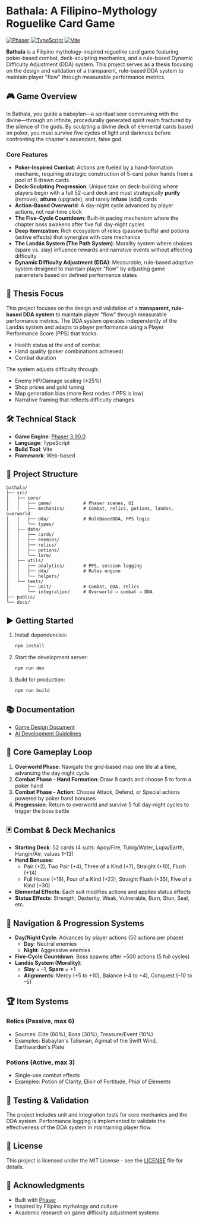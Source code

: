 # Bathala: A Filipino-Mythology Roguelike Card Game

[![Phaser](https://img.shields.io/badge/Phaser-3.90.0-blue)](https://phaser.io)
[![TypeScript](https://img.shields.io/badge/TypeScript-5.7.2-blue)](https://www.typescriptlang.org/)
[![Vite](https://img.shields.io/badge/Vite-6.3.1-blue)](https://vitejs.dev/)

**Bathala** is a Filipino mythology-inspired roguelike card game featuring poker-based combat, deck-sculpting mechanics, and a rule-based Dynamic Difficulty Adjustment (DDA) system. This project serves as a thesis focusing on the design and validation of a transparent, rule-based DDA system to maintain player "flow" through measurable performance metrics.

## 🎮 Game Overview

In Bathala, you guide a babaylan—a spiritual seer communing with the divine—through an infinite, procedurally generated spirit realm fractured by the silence of the gods. By sculpting a divine deck of elemental cards based on poker, you must survive five cycles of light and darkness before confronting the chapter's ascendant, false god.

### Core Features

- **Poker-Inspired Combat**: Actions are fueled by a hand-formation mechanic, requiring strategic construction of 5-card poker hands from a pool of 8 drawn cards
- **Deck-Sculpting Progression**: Unique take on deck-building where players begin with a full 52-card deck and must strategically **purify** (remove), **attune** (upgrade), and rarely **infuse** (add) cards
- **Action-Based Overworld**: A day-night cycle advanced by player actions, not real-time clock
- **The Five-Cycle Countdown**: Built-in pacing mechanism where the chapter boss awakens after five full day-night cycles
- **Deep Itemization**: Rich ecosystem of relics (passive buffs) and potions (active effects) that synergize with core mechanics
- **The Landás System (The Path System)**: Morality system where choices (spare vs. slay) influence rewards and narrative events without affecting difficulty
- **Dynamic Difficulty Adjustment (DDA)**: Measurable, rule-based adaptive system designed to maintain player "flow" by adjusting game parameters based on defined performance states

## 🧠 Thesis Focus

This project focuses on the design and validation of a **transparent, rule-based DDA system** to maintain player "flow" through measurable performance metrics. The DDA system operates independently of the Landás system and adapts to player performance using a Player Performance Score (PPS) that tracks:

- Health status at the end of combat
- Hand quality (poker combinations achieved)
- Combat duration

The system adjusts difficulty through:
- Enemy HP/Damage scaling (±25%)
- Shop prices and gold tuning
- Map generation bias (more Rest nodes if PPS is low)
- Narrative framing that reflects difficulty changes

## 🛠️ Technical Stack

- **Game Engine**: [Phaser 3.90.0](https://phaser.io)
- **Language**: TypeScript
- **Build Tool**: Vite
- **Framework**: Web-based

## 📁 Project Structure

```
bathala/
├── src/
│   ├── core/
│   │   ├── game/            # Phaser scenes, UI
│   │   ├── mechanics/       # Combat, relics, potions, landas, overworld
│   │   ├── dda/             # RuleBasedDDA, PPS logic
│   │   └── types/
│   ├── data/
│   │   ├── cards/
│   │   ├── enemies/
│   │   ├── relics/
│   │   ├── potions/
│   │   └── lore/
│   ├── utils/
│   │   ├── analytics/       # PPS, session logging
│   │   ├── dda/             # Rules engine
│   │   └── helpers/
│   └── tests/
│       ├── unit/            # Combat, DDA, relics
│       └── integration/     # Overworld → combat → DDA
├── public/
└── docs/
```

## ▶️ Getting Started

1. Install dependencies:
   ```bash
   npm install
   ```

2. Start the development server:
   ```bash
   npm run dev
   ```

3. Build for production:
   ```bash
   npm run build
   ```

## 📚 Documentation

- [Game Design Document](docs/Bathala%20Game%20Design%20Document%20V5.8.14.25.md)
- [AI Development Guidelines](.github/copilot-instructions.md)

## 🎯 Core Gameplay Loop

1. **Overworld Phase**: Navigate the grid-based map one tile at a time, advancing the day-night cycle
2. **Combat Phase - Hand Formation**: Draw 8 cards and choose 5 to form a poker hand
3. **Combat Phase - Action**: Choose Attack, Defend, or Special actions powered by poker hand bonuses
4. **Progression**: Return to overworld and survive 5 full day-night cycles to trigger the boss battle

## 🃏 Combat & Deck Mechanics

- **Starting Deck**: 52 cards (4 suits: Apoy/Fire, Tubig/Water, Lupa/Earth, Hangin/Air; values 1–13)
- **Hand Bonuses**:
  - Pair (+2), Two Pair (+4), Three of a Kind (+7), Straight (+10), Flush (+14)
  - Full House (+18), Four of a Kind (+22), Straight Flush (+35), Five of a Kind (+30)
- **Elemental Effects**: Each suit modifies actions and applies status effects
- **Status Effects**: Strength, Dexterity, Weak, Vulnerable, Burn, Stun, Seal, etc.

## 🧭 Navigation & Progression Systems

- **Day/Night Cycle**: Advances by player actions (50 actions per phase)
  - **Day**: Neutral enemies
  - **Night**: Aggressive enemies
- **Five-Cycle Countdown**: Boss spawns after ~500 actions (5 full cycles)
- **Landás System (Morality)**:
  - **Slay** = –1, **Spare** = +1
  - **Alignments**: Mercy (+5 to +10), Balance (–4 to +4), Conquest (–10 to –5)

## 🏆 Item Systems

### Relics (Passive, max 6)
- Sources: Elite (60%), Boss (30%), Treasure/Event (10%)
- Examples: Babaylan's Talisman, Agimat of the Swift Wind, Earthwarden's Plate

### Potions (Active, max 3)
- Single-use combat effects
- Examples: Potion of Clarity, Elixir of Fortitude, Phial of Elements

## 🧪 Testing & Validation

The project includes unit and integration tests for core mechanics and the DDA system. Performance logging is implemented to validate the effectiveness of the DDA system in maintaining player flow.

## 📖 License

This project is licensed under the MIT License - see the [LICENSE](LICENSE) file for details.

## 🙏 Acknowledgments

- Built with [Phaser](https://phaser.io)
- Inspired by Filipino mythology and culture
- Academic research on game difficulty adjustment systems